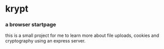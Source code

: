 # krypt
### a browser startpage

this is a small project for me to learn more about file uploads, cookies and cryptography using an express server.
